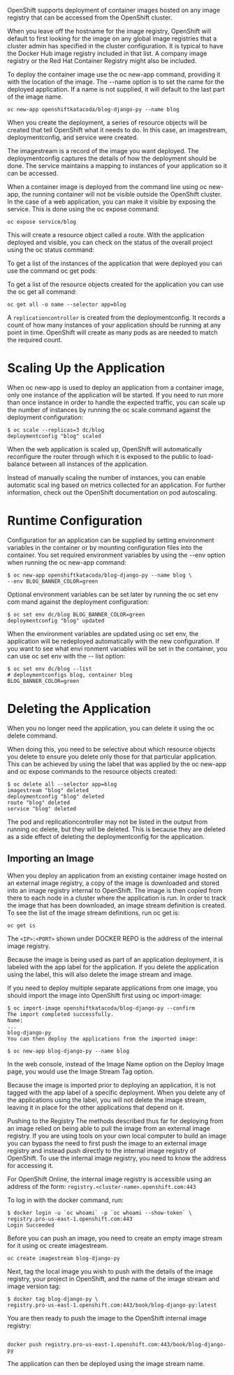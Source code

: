 
OpenShift supports deployment of container images hosted on any image registry that can be accessed from the OpenShift cluster.

When you leave off the hostname for the image registry, OpenShift will default to first looking for the image on any global image registries that a cluster admin has specified in the cluster configuration. It is typical to have the Docker Hub image registry included in that list. A company image registry or the Red Hat Container Registry might also be included.

To deploy the container image use the oc new-app command, providing it with the location of the image. The --name option is to set the name for the deployed application. If a name is not supplied, it will default to the last part of the image name.

```
oc new-app openshiftkatacoda/blog-django-py --name blog
```

When you create the deployment, a series of resource objects will be created that tell OpenShift what it needs to do. In this case, an imagestream, deploymentconfig, and service were created.

The imagestream is a record of the image you want deployed. The deploymentconfig captures the details of how the deployment should be done. The service maintains a mapping to instances of your application so it can be accessed.

When a container image is deployed from the command line using oc new-app, the running container will not be visible outside the OpenShift cluster. In the case of a web application, you can make it visible by exposing the service. This is done using the oc expose command:

```
oc expose service/blog
```

This will create a resource object called a route. With the application deployed and visible, you can check on the status of the overall project using the oc status command:

To get a list of the instances of the application that were deployed you can use the command oc get pods:

To get a list of the resource objects created for the application you can use the oc get all command:

```
oc get all -o name --selector app=blog
```

A `replicationcontroller` is created from the deploymentconfig. It records a count of how many instances of your application should be running at any point in time. OpenShift will create as many pods as are needed to match the required count.

# Scaling Up the Application

When oc new-app is used to deploy an application from a container image, only one instance of the application will be started. If you need to run more than once instance in order to handle the expected traffic, you can scale up the number of instances by running the oc scale command against the deployment configuration:

```
$ oc scale --replicas=3 dc/blog
deploymentconfig "blog" scaled
```

When the web application is scaled up, OpenShift will automatically reconfigure the router through which it is exposed to the public to load-balance between all instances of the application.

Instead of manually scaling the number of instances, you can enable automatic scal ing based on metrics collected for an application. For further information, check out the OpenShift documentation on pod autoscaling.

# Runtime Configuration

Configuration for an application can be supplied by setting environment variables in the container or by mounting configuration files into the container. You set required environment variables by using the --env option when running the oc new-app command:

```
$ oc new-app openshiftkatacoda/blog-django-py --name blog \
--env BLOG_BANNER_COLOR=green
```

Optional environment variables can be set later by running the oc set env com mand against the deployment configuration:

```
$ oc set env dc/blog BLOG_BANNER_COLOR=green
deploymentconfig "blog" updated
```

When the environment variables are updated using oc set env, the application will be redeployed automatically with the new configuration. If you want to see what envi ronment variables will be set in the container, you can use oc set env with the -- list option:

```
$ oc set env dc/blog --list
# deploymentconfigs blog, container blog
BLOG_BANNER_COLOR=green
```

# Deleting the Application

When you no longer need the application, you can delete it using the oc delete command.

When doing this, you need to be selective about which resource objects you delete to ensure you delete only those for that particular application. This can be achieved by using the label that was applied by the oc new-app and oc expose commands to the resource objects created:

```
$ oc delete all --selector app=blog
imagestream "blog" deleted
deploymentconfig "blog" deleted
route "blog" deleted
service "blog" deleted
```

The pod and replicationcontroller may not be listed in the output from running oc delete, but they will be deleted. This is because they are deleted as a side effect of deleting the deploymentconfig for the application.

## Importing an Image

When you deploy an application from an existing container image hosted on an
external image registry, a copy of the image is downloaded and stored into an image
registry internal to OpenShift. The image is then copied from there to each node in a
cluster where the application is run.
In order to track the image that has been downloaded, an image stream definition is
created. To see the list of the image stream definitions, run oc get is:

```
oc get is
```

The `<IP>:<PORT>` shown under DOCKER REPO is the address of the internal image registry.

Because the image is being used as part of an application deployment, it is labeled with the app label for the application. If you delete the application using the label, this will also delete the image stream and image. 

If you need to deploy multiple separate applications from one image, you should import the image into OpenShift first using oc import-image:

```
$ oc import-image openshiftkatacoda/blog-django-py --confirm
The import completed successfully.
Name:
...
blog-django-py
You can then deploy the applications from the imported image:
```

```
$ oc new-app blog-django-py --name blog
```

In the web console, instead of the Image Name option on the Deploy Image page, you would use the Image Stream Tag option. 

Because the image is imported prior to deploying an application, it is not tagged with the app label of a specific deployment. When you delete any of the applications using the label, you will not delete the image stream, leaving it in place for the other applications that depend on it.

Pushing to the Registry
The methods described thus far for deploying from an image relied on being able to pull the image from an external image registry. If you are using tools on your own local computer to build an image you can bypass the need to first push the image to an external image registry and instead push directly to the internal image registry of OpenShift.
To use the internal image registry, you need to know the address for accessing it.

For OpenShift Online, the internal image registry is accessible using an address of the form:
`registry.<cluster-name>.openshift.com:443`

To log in with the docker command, run:
```
$ docker login -u `oc whoami` -p `oc whoami --show-token` \
registry.pro-us-east-1.openshift.com:443
Login Succeeded
```

Before you can push an image, you need to create an empty image stream for it using oc create imagestream.

```
oc create imagestream blog-django-py
```

Next, tag the local image you wish to push with the details of the image registry, your project in OpenShift, and the name of the image stream and image version tag:

```
$ docker tag blog-django-py \
registry.pro-us-east-1.openshift.com:443/book/blog-django-py:latest
```

You are then ready to push the image to the OpenShift internal image registry:

```

docker push registry.pro-us-east-1.openshift.com:443/book/blog-django-py

```

The application can then be deployed using the image stream name.

